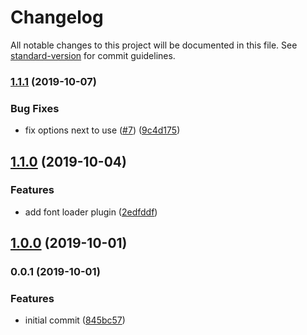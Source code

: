 # Changelog

All notable changes to this project will be documented in this file. See [standard-version](https://github.com/conventional-changelog/standard-version) for commit guidelines.

### [1.1.1](https://github.com/moxystudio/next-common-files/compare/v1.1.0...v1.1.1) (2019-10-07)


### Bug Fixes

* fix options next to use ([#7](https://github.com/moxystudio/next-common-files/issues/7)) ([9c4d175](https://github.com/moxystudio/next-common-files/commit/9c4d175))

## [1.1.0](https://github.com/moxystudio/next-common-files/compare/v1.0.0...v1.1.0) (2019-10-04)


### Features

* add font loader plugin ([2edfddf](https://github.com/moxystudio/next-common-files/commit/2edfddf))

## [1.0.0](https://github.com/moxystudio/next-common-files/compare/v0.0.1...v1.0.0) (2019-10-01)

### 0.0.1 (2019-10-01)


### Features

* initial commit ([845bc57](https://github.com/moxystudio/next-common-files/commit/845bc57))
